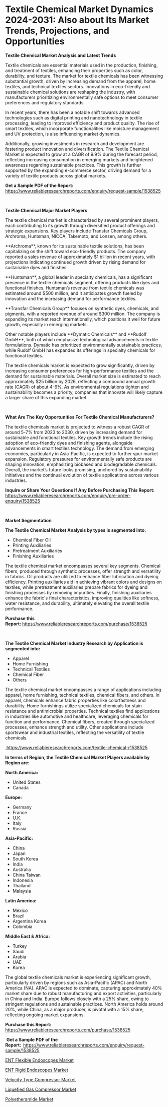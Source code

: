 <p><h1>Textile Chemical Market Dynamics 2024-2031: Also about Its Market Trends, Projections, and Opportunities</h1></p><p><strong>Textile Chemical Market Analysis and Latest Trends</strong></p>
<p><p>Textile chemicals are essential materials used in the production, finishing, and treatment of textiles, enhancing their properties such as color, durability, and texture. The market for textile chemicals has been witnessing substantial growth, driven by increasing demand from the apparel, home textiles, and technical textiles sectors. Innovations in eco-friendly and sustainable chemical solutions are reshaping the industry, with manufacturers prioritizing environmentally safe options to meet consumer preferences and regulatory standards.</p><p>In recent years, there has been a notable shift towards advanced technologies such as digital printing and nanotechnology in textile processing, leading to improved efficiency and product quality. The rise of smart textiles, which incorporate functionalities like moisture management and UV protection, is also influencing market dynamics.</p><p>Additionally, growing investments in research and development are fostering product innovation and diversification. The Textile Chemical Market is expected to grow at a CAGR of 9.9% during the forecast period, reflecting increasing consumption in emerging markets and heightened awareness regarding sustainable practices. This growth is further supported by the expanding e-commerce sector, driving demand for a variety of textile products across global markets.</p></p>
<p><strong>Get a Sample PDF of the Report:&nbsp;</strong> <a href="https://www.reliableresearchreports.com/enquiry/request-sample/1538525?utm_campaign=118&utm_medium=2&utm_source=Github&utm_content=ia&utm_term=10112024&utm_id=textile-chemical">https://www.reliableresearchreports.com/enquiry/request-sample/1538525</a></p>
<p>&nbsp;</p>
<p><strong>Textile Chemical Major Market Players</strong></p>
<p><p>The textile chemical market is characterized by several prominent players, each contributing to its growth through diversified product offerings and strategic expansions. Key players include Transfar Chemicals Group, Archroma, Huntsman, NICCA, Takemoto, and Lonsen, among others.</p><p>**Archroma**, known for its sustainable textile solutions, has been capitalizing on the shift toward eco-friendly products. The company reported a sales revenue of approximately $1 billion in recent years, with projections indicating continued growth driven by rising demand for sustainable dyes and finishes.</p><p>**Huntsman**, a global leader in specialty chemicals, has a significant presence in the textile chemicals segment, offering products like dyes and functional finishes. Huntsman’s revenue from textile chemicals was estimated around $500 million, and it anticipates growth fueled by innovation and the increasing demand for performance textiles.</p><p>**Transfar Chemicals Group** focuses on synthetic dyes, chemicals, and pigments, with a reported revenue of around $300 million. The company is expanding its market reach internationally, which positions it well for future growth, especially in emerging markets.</p><p>Other notable players include **Dymatic Chemicals** and **Rudolf GmbH**, both of which emphasize technological advancements in textile formulations. Dymatic has prioritized environmentally sustainable practices, while Rudolf GmbH has expanded its offerings in specialty chemicals for functional textiles.</p><p>The textile chemicals market is expected to grow significantly, driven by increasing consumer preferences for high-performance textiles and the demand for sustainable materials. Overall market size is estimated to reach approximately $25 billion by 2026, reflecting a compound annual growth rate (CAGR) of about 4-6%. As environmental regulations tighten and sustainability becomes a priority, companies that innovate will likely capture a larger share of this expanding market.</p></p>
<p>&nbsp;</p>
<p><strong>What Are The Key Opportunities For Textile Chemical Manufacturers?</strong></p>
<p><p>The textile chemicals market is projected to witness a robust CAGR of around 5-7% from 2023 to 2030, driven by increasing demand for sustainable and functional textiles. Key growth trends include the rising adoption of eco-friendly dyes and finishing agents, alongside advancements in smart textiles technology. The demand from emerging economies, particularly in Asia-Pacific, is expected to further spur market expansion. Regulatory pressures for environmentally safe products are shaping innovation, emphasizing biobased and biodegradable chemicals. Overall, the market’s future looks promising, anchored by sustainability initiatives and the continual evolution of textile applications across various industries.</p></p>
<p><strong>Inquire or Share Your Questions If Any Before Purchasing This Report:</strong> <a href="https://www.reliableresearchreports.com/enquiry/pre-order-enquiry/1538525?utm_campaign=118&utm_medium=2&utm_source=Github&utm_content=ia&utm_term=10112024&utm_id=textile-chemical">https://www.reliableresearchreports.com/enquiry/pre-order-enquiry/1538525</a></p>
<p>&nbsp;</p>
<p><strong>Market Segmentation</strong></p>
<p><strong>The Textile Chemical Market Analysis by types is segmented into:</strong></p>
<p><ul><li>Chemical Fiber Oil</li><li>Printing Auxiliaries</li><li>Pretreatment Auxiliaries</li><li>Finishing Auxiliaries</li></ul></p>
<p><p>The textile chemical market encompasses several key segments. Chemical fibers, produced through synthetic processes, offer strength and versatility in fabrics. Oil products are utilized to enhance fiber lubrication and dyeing efficiency. Printing auxiliaries aid in achieving vibrant colors and designs on textiles, while pretreatment auxiliaries prepare fabrics for dyeing and finishing processes by removing impurities. Finally, finishing auxiliaries enhance the fabric's final characteristics, improving qualities like softness, water resistance, and durability, ultimately elevating the overall textile performance.</p></p>
<p><strong>Purchase this Report:&nbsp;</strong><a href="https://www.reliableresearchreports.com/purchase/1538525?utm_campaign=118&utm_medium=2&utm_source=Github&utm_content=ia&utm_term=10112024&utm_id=textile-chemical">https://www.reliableresearchreports.com/purchase/1538525</a></p>
<p>&nbsp;</p>
<p><strong>The Textile Chemical Market Industry Research by Application is segmented into:</strong></p>
<p><ul><li>Apparel</li><li>Home Furnishing</li><li>Technical Textiles</li><li>Chemical Fiber</li><li>Others</li></ul></p>
<p><p>The textile chemical market encompasses a range of applications including apparel, home furnishing, technical textiles, chemical fibers, and others. In apparel, chemicals enhance fabric properties like colorfastness and durability. Home furnishings utilize specialized chemicals for stain resistance and antimicrobial properties. Technical textiles find applications in industries like automotive and healthcare, leveraging chemicals for function and performance. Chemical fibers, created through specialized processes, enhance strength and utility. Other applications include sportswear and industrial textiles, reflecting the versatility of textile chemicals.</p></p>
<p><a href="https://www.reliableresearchreports.com/textile-chemical-r1538525?utm_campaign=118&utm_medium=2&utm_source=Github&utm_content=ia&utm_term=10112024&utm_id=textile-chemical">&nbsp;https://www.reliableresearchreports.com/textile-chemical-r1538525</a></p>
<p><strong>In terms of Region, the Textile Chemical Market Players available by Region are:</strong></p>
<p>
    <p> <strong> North America: </strong>
        <ul>
            <li>United States</li>
            <li>Canada</li>
        </ul>
        </p> 
    <p> <strong> Europe: </strong>
        <ul>
            <li>Germany</li>
            <li>France</li>
            <li>U.K.</li>
            <li>Italy</li>
            <li>Russia</li>
        </ul>
        </p> 
    <p> <strong> Asia-Pacific: </strong>
        <ul>
            <li>China</li>
            <li>Japan</li>
            <li>South Korea</li>
            <li>India</li>
            <li>Australia</li>
            <li>China Taiwan</li>
            <li>Indonesia</li>
            <li>Thailand</li>
            <li>Malaysia</li>
        </ul>
        </p> 
    <p> <strong> Latin America: </strong>
        <ul>
            <li>Mexico</li>
            <li>Brazil</li>
            <li>Argentina Korea</li>
            <li>Colombia</li>
        </ul>
        </p> 
    <p> <strong> Middle East & Africa: </strong>
        <ul>
            <li>Turkey</li>
            <li>Saudi</li>
            <li>Arabia</li>
            <li>UAE</li>
            <li>Korea</li>
        </ul>
    </p>
    </p>
<p><p>The global textile chemicals market is experiencing significant growth, particularly driven by regions such as Asia-Pacific (APAC) and North America (NA). APAC is expected to dominate, capturing approximately 40% market share due to robust manufacturing and export activities, particularly in China and India. Europe follows closely with a 25% share, owing to stringent regulations and sustainable practices. North America holds around 20%, while China, as a major producer, is pivotal with a 15% share, reflecting ongoing market expansions.</p></p>
<p><strong>Purchase this Report: </strong><a href="https://www.reliableresearchreports.com/purchase/1538525?utm_campaign=118&utm_medium=2&utm_source=Github&utm_content=ia&utm_term=10112024&utm_id=textile-chemical">https://www.reliableresearchreports.com/purchase/1538525</a></p>
<p>&nbsp;<strong>Get a Sample PDF of the Report:&nbsp;&nbsp;</strong><a href="https://www.reliableresearchreports.com/enquiry/request-sample/1538525?utm_campaign=118&utm_medium=2&utm_source=Github&utm_content=ia&utm_term=10112024&utm_id=textile-chemical">https://www.reliableresearchreports.com/enquiry/request-sample/1538525</a></p>
<p><strong></strong></p>
<p><p><a href="https://issuu.com/reportprime-2/docs/ent-flexible-endoscopes-market-size_fd0c2b90969c30?utm_campaign=118&utm_medium=2&utm_source=Github&utm_content=ia&utm_term=10112024&utm_id=textile-chemical">ENT Flexible Endoscopes Market</a></p><p><a href="https://issuu.com/reportprime-2/docs/ent-rigid-endoscopes-market-size-20_3069fe9d38ca4d?utm_campaign=118&utm_medium=2&utm_source=Github&utm_content=ia&utm_term=10112024&utm_id=textile-chemical">ENT Rigid Endoscopes Market</a></p><p><a href="https://www.linkedin.com/pulse/velocity-type-compressor-market-revolution-size-share-en4ze?utm_campaign=118&utm_medium=2&utm_source=Github&utm_content=ia&utm_term=10112024&utm_id=textile-chemical">Velocity Type Compressor Market</a></p><p><a href="https://www.linkedin.com/pulse/liquefied-gas-compressor-industry-resonance-109-amplification-jvple?utm_campaign=118&utm_medium=2&utm_source=Github&utm_content=ia&utm_term=10112024&utm_id=textile-chemical">Liquefied Gas Compressor Market</a></p><p><a href="https://github.com/knaufethaganye/Market-Research-Report-List-1/blob/main/polyetheramide-market.md?utm_campaign=118&utm_medium=2&utm_source=Github&utm_content=ia&utm_term=10112024&utm_id=textile-chemical">Polyetheramide Market</a></p></p>